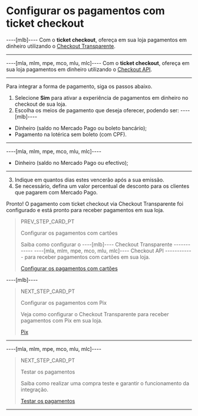 # Configurar os pagamentos com ticket checkout

----[mlb]----
Com o **ticket checkout**, ofereça em sua loja pagamentos em dinheiro utilizando o [Checkout Transparente](/developers/pt/guides/checkout-api/landing).

------------

----[mla, mlm, mpe, mco, mlu, mlc]----
Com o **ticket checkout**, ofereça em sua loja pagamentos em dinheiro utilizando o [Checkout API](/developers/pt/guides/checkout-api/landing).

------------

Para integrar a forma de pagamento, siga os passos abaixo.

1. Selecione **Sim** para ativar a experiência de pagamentos em dinheiro no checkout de sua loja.
2. Escolha os meios de pagamento que deseja oferecer, podendo ser: 
 ----[mlb]---- 
 * Dinheiro (saldo no Mercado Pago ou boleto bancário); 
 * Pagamento na lotérica sem boleto (com CPF).
 ------------ 
 ----[mla, mlm, mpe, mco, mlu, mlc]---- 
 * Dinheiro (saldo no Mercado Pago ou efectivo);
 ------------
3. Indique em quantos dias estes vencerão após a sua emissão.
4. Se necessário, defina um valor percentual de desconto para os clientes que pagarem com Mercado Pago.

Pronto! O pagamento com ticket checkout via Checkout Transparente foi configurado e está pronto para receber pagamentos em sua loja.

> PREV_STEP_CARD_PT
>
> Configurar os pagamentos com cartões
>
> Saiba como configurar o ----[mlb]---- Checkout Transparente ------------ ----[mla, mlm, mpe, mco, mlu, mlc]---- Checkout API ------------ para receber pagamentos com cartões em sua loja.
>
> [Configurar os pagamentos com cartões](/developers/pt/docs/prestashop/payment-configuration/checkout-api/cards)

----[mlb]----
> NEXT_STEP_CARD_PT
>
> Configurar os pagamentos com Pix
>
> Veja como configurar o Checkout Transparente para receber pagamentos com Pix em sua loja.
>
> [Pix](/developers/pt/docs/prestashop/payment-configuration/checkout-api/pix)
------------

----[mla, mlm, mpe, mco, mlu, mlc]----
> NEXT_STEP_CARD_PT
>
> Testar os pagamentos
>
> Saiba como realizar uma compra teste e garantir o funcionamento da integração.
>
> [Testar os pagamentos](/developers/pt/docs/prestashop/sales-processing/integration-test)
------------